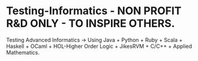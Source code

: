 # Testing-Informatics - NON PROFIT R&D ONLY - TO INSPIRE OTHERS.
Testing Advanced Informatics -> Using Java + Python + Ruby + Scala + Haskell + OCaml + HOL-Higher Order Logic + JikesRVM + C/C++ + Applied Mathematics.
